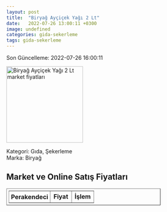 ```yaml
---
layout: post
title:  "Biryağ Ayçiçek Yağı 2 Lt"
date:   2022-07-26 13:00:11 +0300
image: undefined
categories: gida-sekerleme
tags: gida-sekerleme
---
```


Son Güncelleme: 2022-07-26 16:00:11

<img src="undefined" width="200" alt="Biryağ Ayçiçek Yağı 2 Lt market fiyatları" />

Kategori: Gıda, Şekerleme
<br />
Marka: Biryağ

<h2>Market ve Online Satış Fiyatları</h2>

<table border="1" style="padding: 5px;width:80%;">
  <tr>
    <td style="padding: 5px;"><strong>Perakendeci</strong></td>
    <td><strong>Fiyat</strong></td>
    <td><strong>İşlem</strong></td>
  </tr>
  
</table>
